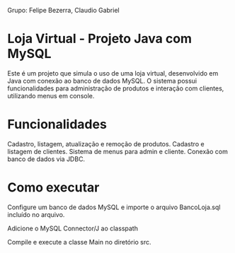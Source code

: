  Grupo: Felipe Bezerra, Claudio Gabriel


# **Loja Virtual - Projeto Java com MySQL**

Este é um projeto que simula o uso de uma loja virtual, desenvolvido em Java com conexão ao banco de dados MySQL. O sistema possui funcionalidades para administração de produtos e interação com clientes, utilizando menus em console.







# **Funcionalidades**

Cadastro, listagem, atualização e remoção de produtos.
Cadastro e listagem de clientes.
Sistema de menus para admin e cliente.
Conexão com banco de dados via JDBC.





# Como executar

Configure um banco de dados MySQL e importe o arquivo BancoLoja.sql incluído no arquivo.

Adicione o MySQL Connector/J ao classpath 

Compile e execute a classe Main no diretório src.
